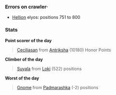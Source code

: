 ### Errors on crawler·
- [Hellion](/#/ranking/Hellion) elyos: positions 751 to 800


### Stats

**Point scorer of the day**
>[Ceciliasan](/#/character/Antriksha/608527) from [Antriksha](/#/ranking/Antriksha)  (10180) Honor Points


**Climber of the day**
>[Suyala](/#/character/Loki/512634) from [Loki](/#/ranking/Loki)  (522) positions


**Worst of the day**
>[Gnome](/#/character/Padmarashka/34522) from [Padmarashka](/#/ranking/Padmarashka)  (-2) positions


